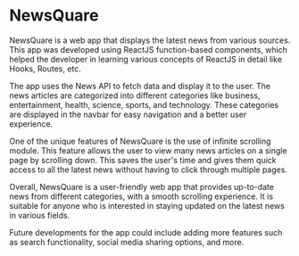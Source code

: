 # NewsQuare

NewsQuare is a web app that displays the latest news from various sources. This app was developed using ReactJS function-based components, which helped the developer in learning various concepts of ReactJS in detail like Hooks, Routes, etc.

The app uses the News API to fetch data and display it to the user. The news articles are categorized into different categories like business, entertainment, health, science, sports, and technology. These categories are displayed in the navbar for easy navigation and a better user experience.

One of the unique features of NewsQuare is the use of infinite scrolling module. This feature allows the user to view many news articles on a single page by scrolling down. This saves the user's time and gives them quick access to all the latest news without having to click through multiple pages.

Overall, NewsQuare is a user-friendly web app that provides up-to-date news from different categories, with a smooth scrolling experience. It is suitable for anyone who is interested in staying updated on the latest news in various fields.

Future developments for the app could include adding more features such as search functionality, social media sharing options, and more.